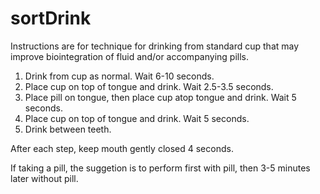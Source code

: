 # sortDrink

Instructions are for technique for drinking from standard cup that may improve biointegration of fluid and/or accompanying pills.

1. Drink from cup as normal. Wait 6-10 seconds.
2. Place cup on top of tongue and drink. Wait 2.5-3.5 seconds.
3. Place pill on tongue, then place cup atop tongue and drink. Wait 5 seconds.
4. Place cup on top of tongue and drink. Wait 5 seconds.
5. Drink between teeth.

After each step, keep mouth gently closed 4 seconds. 

If taking a pill, the suggetion is to perform first with pill, then 3-5 minutes later without pill. 
